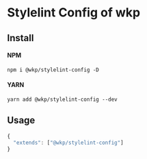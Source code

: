 <!--
 * @Author: your name
 * @Date: 2021-08-06 11:29:14
 * @LastEditTime: 2021-08-06 14:46:56
 * @LastEditors: Please set LastEditors
 * @Description: In User Settings Edit
 * @FilePath: /wukong/packages/stylelint-config/README.md
-->
# Stylelint Config of wkp

## Install

#### NPM

```shell
npm i @wkp/stylelint-config -D
```

#### YARN

```shell
yarn add @wkp/stylelint-config --dev
```

## Usage

```js
{
  "extends": ["@wkp/stylelint-config"]
}
```
